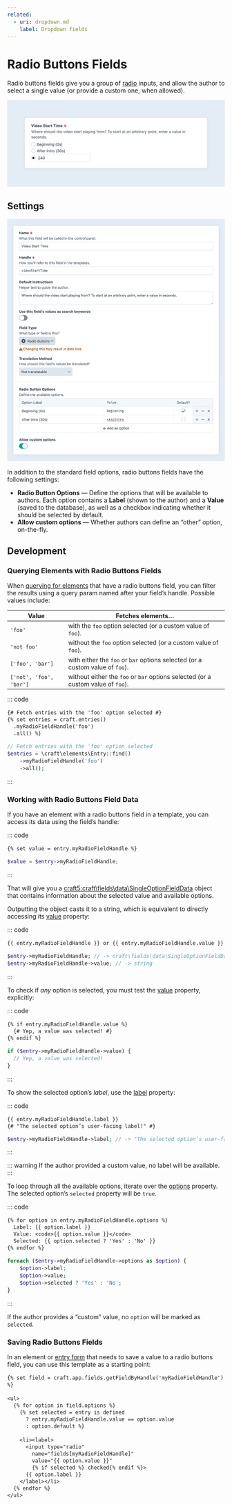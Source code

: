 ```yaml
---
related:
  - uri: dropdown.md
    label: Dropdown fields
---
```


# Radio Buttons Fields

Radio buttons fields give you a group of [radio](https://developer.mozilla.org/en-US/docs/Web/HTML/Element/input/radio) inputs, and allow the author to select a single value (or provide a custom one, when allowed).

<!-- more -->

![Screenshot of a radio buttons field interface in the Craft control panel](../../images/fields-radio-buttons-ui.png)

## Settings

<BrowserShot
  url="https://my-craft-project.ddev.site/admin/settings/fields/new"
  :link="false"
  :max-height="500"
  caption="Adding a new radio buttons field via the control panel.">
<img src="../../images/fields-radio-buttons-settings.png" alt="Radio buttons field settings screen in the Craft control panel">
</BrowserShot>

In addition to the standard field options, radio buttons fields have the following settings:

- **Radio Button Options** — Define the options that will be available to authors. Each option contains a **Label** (shown to the author) and a **Value** (saved to the database), as well as a checkbox indicating whether it should be selected by default.
- **Allow custom options** — Whether authors can define an “other” option, on-the-fly.

## Development

### Querying Elements with Radio Buttons Fields

When [querying for elements](element-queries.md) that have a radio buttons field, you can filter the results using a query param named after your field’s handle. Possible values include:

| Value | Fetches elements…
| - | -
| `'foo'` | with the `foo` option selected (or a custom value of `foo`).
| `'not foo'` | without the `foo` option selected (or a custom value of `foo`).
| `['foo', 'bar']` | with either the `foo` or `bar` options selected (or a custom value of `foo`).
| `['not', 'foo', 'bar']` | without either the `foo` or `bar` options selected (or a custom value of `foo`).

::: code
```twig
{# Fetch entries with the 'foo' option selected #}
{% set entries = craft.entries()
  .myRadioFieldHandle('foo')
  .all() %}
```
```php
// Fetch entries with the 'foo' option selected
$entries = \craft\elements\Entry::find()
    ->myRadioFieldHandle('foo')
    ->all();
```
:::

### Working with Radio Buttons Field Data

If you have an element with a radio buttons field in a template, you can access its data using the field’s handle:

::: code
```twig
{% set value = entry.myRadioFieldHandle %}
```
```php
$value = $entry->myRadioFieldHandle;
```
:::

That will give you a <craft5:craft\fields\data\SingleOptionFieldData> object that contains information about the selected value and available options.

Outputting the object casts it to a string, which is equivalent to directly accessing its [value](craft5:craft\fields\data\SingleOptionFieldData::$value) property:

::: code
```twig
{{ entry.myRadioFieldHandle }} or {{ entry.myRadioFieldHandle.value }}
```
```php
$entry->myRadioFieldHandle; // -> craft\fields\data\SingleOptionFieldData
$entry->myRadioFieldHandle->value; // -> string
```
:::

To check if _any_ option is selected, you must test the [value](craft5:craft\fields\data\SingleOptionFieldData::$value) property, explicitly:

::: code
```twig
{% if entry.myRadioFieldHandle.value %}
  {# Yep, a value was selected! #}
{% endif %}
```
```php
if ($entry->myRadioFieldHandle->value) {
  // Yep, a value was selected!
}
```
:::

To show the selected option’s _label_, use the [label](craft5:craft\fields\data\SingleOptionFieldData::$label) property:

::: code
```twig
{{ entry.myRadioFieldHandle.label }}
{# "The selected option’s user-facing label!" #}
```
```php
$entry->myRadioFieldHandle->label; // -> "The selected option’s user-facing label!"
```
:::

::: warning
If the author provided a custom value, no label will be available.
:::

To loop through all the available options, iterate over the [options](craft5:craft\fields\data\SingleOptionFieldData::getOptions()) property. The selected option’s `selected` property will be `true`.

::: code
```twig
{% for option in entry.myRadioFieldHandle.options %}
  Label: {{ option.label }}
  Value: <code>{{ option.value }}</code>
  Selected: {{ option.selected ? 'Yes' : 'No' }}
{% endfor %}
```
```php
foreach ($entry->myRadioFieldHandle->options as $option) {
    $option->label;
    $option->value;
    $option->selected ? 'Yes' : 'No';
}
```
:::

If the author provides a “custom” value, no `option` will be marked as `selected`.

### Saving Radio Buttons Fields

In an element or [entry form](kb:entry-form) that needs to save a value to a radio buttons field, you can use this template as a starting point:

```twig
{% set field = craft.app.fields.getFieldByHandle('myRadioFieldHandle') %}

<ul>
  {% for option in field.options %}
    {% set selected = entry is defined
      ? entry.myRadioFieldHandle.value == option.value
      : option.default %}

    <li><label>
      <input type="radio"
        name="fields[myRadioFieldHandle]"
        value="{{ option.value }}"
        {% if selected %} checked{% endif %}>
      {{ option.label }}
    </label></li>
  {% endfor %}
</ul>
```
